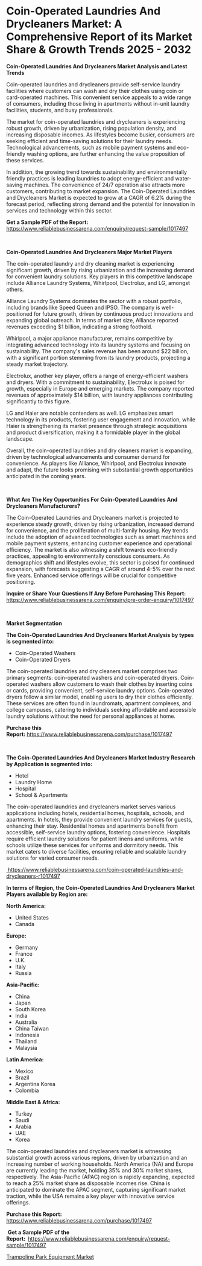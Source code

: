<p><h1>Coin-Operated Laundries And Drycleaners Market: A Comprehensive Report of its Market Share & Growth Trends 2025 - 2032</h1></p><p><strong>Coin-Operated Laundries And Drycleaners Market Analysis and Latest Trends</strong></p>
<p><p>Coin-operated laundries and drycleaners provide self-service laundry facilities where customers can wash and dry their clothes using coin or card-operated machines. This convenient service appeals to a wide range of consumers, including those living in apartments without in-unit laundry facilities, students, and busy professionals. </p><p>The market for coin-operated laundries and drycleaners is experiencing robust growth, driven by urbanization, rising population density, and increasing disposable incomes. As lifestyles become busier, consumers are seeking efficient and time-saving solutions for their laundry needs. Technological advancements, such as mobile payment systems and eco-friendly washing options, are further enhancing the value proposition of these services.</p><p>In addition, the growing trend towards sustainability and environmentally friendly practices is leading laundries to adopt energy-efficient and water-saving machines. The convenience of 24/7 operation also attracts more customers, contributing to market expansion. The Coin-Operated Laundries and Drycleaners Market is expected to grow at a CAGR of 6.2% during the forecast period, reflecting strong demand and the potential for innovation in services and technology within this sector.</p></p>
<p><strong>Get a Sample PDF of the Report:&nbsp;</strong> <a href="https://www.reliablebusinessarena.com/enquiry/request-sample/1017497?utm_campaign=3262&utm_medium=2&utm_source=Github&utm_content=ia&utm_term=21032025&utm_id=coin-operated-laundries-and-drycleaners">https://www.reliablebusinessarena.com/enquiry/request-sample/1017497</a></p>
<p>&nbsp;</p>
<p><strong>Coin-Operated Laundries And Drycleaners Major Market Players</strong></p>
<p><p>The coin-operated laundry and dry cleaning market is experiencing significant growth, driven by rising urbanization and the increasing demand for convenient laundry solutions. Key players in this competitive landscape include Alliance Laundry Systems, Whirlpool, Electrolux, and LG, amongst others.</p><p>Alliance Laundry Systems dominates the sector with a robust portfolio, including brands like Speed Queen and IPSO. The company is well-positioned for future growth, driven by continuous product innovations and expanding global outreach. In terms of market size, Alliance reported revenues exceeding $1 billion, indicating a strong foothold.</p><p>Whirlpool, a major appliance manufacturer, remains competitive by integrating advanced technology into its laundry systems and focusing on sustainability. The company's sales revenue has been around $22 billion, with a significant portion stemming from its laundry products, projecting a steady market trajectory.</p><p>Electrolux, another key player, offers a range of energy-efficient washers and dryers. With a commitment to sustainability, Electrolux is poised for growth, especially in Europe and emerging markets. The company reported revenues of approximately $14 billion, with laundry appliances contributing significantly to this figure.</p><p>LG and Haier are notable contenders as well. LG emphasizes smart technology in its products, fostering user engagement and innovation, while Haier is strengthening its market presence through strategic acquisitions and product diversification, making it a formidable player in the global landscape.</p><p>Overall, the coin-operated laundries and dry cleaners market is expanding, driven by technological advancements and consumer demand for convenience. As players like Alliance, Whirlpool, and Electrolux innovate and adapt, the future looks promising with substantial growth opportunities anticipated in the coming years.</p></p>
<p>&nbsp;</p>
<p><strong>What Are The Key Opportunities For Coin-Operated Laundries And Drycleaners Manufacturers?</strong></p>
<p><p>The Coin-Operated Laundries and Drycleaners market is projected to experience steady growth, driven by rising urbanization, increased demand for convenience, and the proliferation of multi-family housing. Key trends include the adoption of advanced technologies such as smart machines and mobile payment systems, enhancing customer experience and operational efficiency. The market is also witnessing a shift towards eco-friendly practices, appealing to environmentally conscious consumers. As demographics shift and lifestyles evolve, this sector is poised for continued expansion, with forecasts suggesting a CAGR of around 4-5% over the next five years. Enhanced service offerings will be crucial for competitive positioning.</p></p>
<p><strong>Inquire or Share Your Questions If Any Before Purchasing This Report:</strong> <a href="https://www.reliablebusinessarena.com/enquiry/pre-order-enquiry/1017497?utm_campaign=3262&utm_medium=2&utm_source=Github&utm_content=ia&utm_term=21032025&utm_id=coin-operated-laundries-and-drycleaners">https://www.reliablebusinessarena.com/enquiry/pre-order-enquiry/1017497</a></p>
<p>&nbsp;</p>
<p><strong>Market Segmentation</strong></p>
<p><strong>The Coin-Operated Laundries And Drycleaners Market Analysis by types is segmented into:</strong></p>
<p><ul><li>Coin-Operated Washers</li><li>Coin-Operated Dryers</li></ul></p>
<p><p>The coin-operated laundries and dry cleaners market comprises two primary segments: coin-operated washers and coin-operated dryers. Coin-operated washers allow customers to wash their clothes by inserting coins or cards, providing convenient, self-service laundry options. Coin-operated dryers follow a similar model, enabling users to dry their clothes efficiently. These services are often found in laundromats, apartment complexes, and college campuses, catering to individuals seeking affordable and accessible laundry solutions without the need for personal appliances at home.</p></p>
<p><strong>Purchase this Report:&nbsp;</strong><a href="https://www.reliablebusinessarena.com/purchase/1017497?utm_campaign=3262&utm_medium=2&utm_source=Github&utm_content=ia&utm_term=21032025&utm_id=coin-operated-laundries-and-drycleaners">https://www.reliablebusinessarena.com/purchase/1017497</a></p>
<p>&nbsp;</p>
<p><strong>The Coin-Operated Laundries And Drycleaners Market Industry Research by Application is segmented into:</strong></p>
<p><ul><li>Hotel</li><li>Laundry Home</li><li>Hospital</li><li>School & Apartments</li></ul></p>
<p><p>The coin-operated laundries and drycleaners market serves various applications including hotels, residential homes, hospitals, schools, and apartments. In hotels, they provide convenient laundry services for guests, enhancing their stay. Residential homes and apartments benefit from accessible, self-service laundry options, fostering convenience. Hospitals require efficient laundry solutions for patient linens and uniforms, while schools utilize these services for uniforms and dormitory needs. This market caters to diverse facilities, ensuring reliable and scalable laundry solutions for varied consumer needs.</p></p>
<p><a href="https://www.reliablebusinessarena.com/coin-operated-laundries-and-drycleaners-r1017497?utm_campaign=3262&utm_medium=2&utm_source=Github&utm_content=ia&utm_term=21032025&utm_id=coin-operated-laundries-and-drycleaners">&nbsp;https://www.reliablebusinessarena.com/coin-operated-laundries-and-drycleaners-r1017497</a></p>
<p><strong>In terms of Region, the Coin-Operated Laundries And Drycleaners Market Players available by Region are:</strong></p>
<p>
    <p> <strong> North America: </strong>
        <ul>
            <li>United States</li>
            <li>Canada</li>
        </ul>
        </p> 
    <p> <strong> Europe: </strong>
        <ul>
            <li>Germany</li>
            <li>France</li>
            <li>U.K.</li>
            <li>Italy</li>
            <li>Russia</li>
        </ul>
        </p> 
    <p> <strong> Asia-Pacific: </strong>
        <ul>
            <li>China</li>
            <li>Japan</li>
            <li>South Korea</li>
            <li>India</li>
            <li>Australia</li>
            <li>China Taiwan</li>
            <li>Indonesia</li>
            <li>Thailand</li>
            <li>Malaysia</li>
        </ul>
        </p> 
    <p> <strong> Latin America: </strong>
        <ul>
            <li>Mexico</li>
            <li>Brazil</li>
            <li>Argentina Korea</li>
            <li>Colombia</li>
        </ul>
        </p> 
    <p> <strong> Middle East & Africa: </strong>
        <ul>
            <li>Turkey</li>
            <li>Saudi</li>
            <li>Arabia</li>
            <li>UAE</li>
            <li>Korea</li>
        </ul>
    </p>
    </p>
<p><p>The coin-operated laundries and drycleaners market is witnessing substantial growth across various regions, driven by urbanization and an increasing number of working households. North America (NA) and Europe are currently leading the market, holding 35% and 30% market shares, respectively. The Asia-Pacific (APAC) region is rapidly expanding, expected to reach a 25% market share as disposable incomes rise. China is anticipated to dominate the APAC segment, capturing significant market traction, while the USA remains a key player with innovative service offerings.</p></p>
<p><strong>Purchase this Report: </strong><a href="https://www.reliablebusinessarena.com/purchase/1017497?utm_campaign=3262&utm_medium=2&utm_source=Github&utm_content=ia&utm_term=21032025&utm_id=coin-operated-laundries-and-drycleaners">https://www.reliablebusinessarena.com/purchase/1017497</a></p>
<p>&nbsp;<strong>Get a Sample PDF of the Report:&nbsp;&nbsp;</strong><a href="https://www.reliablebusinessarena.com/enquiry/request-sample/1017497?utm_campaign=3262&utm_medium=2&utm_source=Github&utm_content=ia&utm_term=21032025&utm_id=coin-operated-laundries-and-drycleaners">https://www.reliablebusinessarena.com/enquiry/request-sample/1017497</a></p>
<p><strong></strong></p>
<p><p><a href="https://github.com/koskasislo39/Market-Research-Report-List-1/blob/main/trampoline-park-equipment-market.md?utm_campaign=3262&utm_medium=2&utm_source=Github&utm_content=ia&utm_term=21032025&utm_id=coin-operated-laundries-and-drycleaners">Trampoline Park Equipment Market</a></p></p>